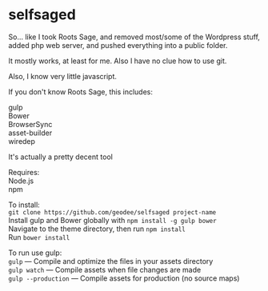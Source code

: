 # selfsaged

<p>So... like I took Roots Sage, and removed most/some of the Wordpress stuff, added php web server, and pushed everything into a public folder.</p>

<p>It mostly works, at least for me. Also I have no clue how to use git.</p>

<p>Also, I know very little javascript.</p>

<p>If you don't know Roots Sage, this includes:</p>

<p>gulp<br />
Bower<br />
BrowserSync<br />
asset-builder<br />
wiredep</p>

<p>It's actually a pretty decent tool</p>

<p>Requires:<br />
Node.js<br />
npm</p>

To install:<br />
`git clone https://github.com/geodee/selfsaged project-name`<br />
Install gulp and Bower globally with `npm install -g gulp bower`<br />
Navigate to the theme directory, then run `npm install`<br />
Run `bower install`

To run use gulp:<br />
`gulp` — Compile and optimize the files in your assets directory<br />
`gulp watch` — Compile assets when file changes are made<br />
`gulp --production` — Compile assets for production (no source maps)
